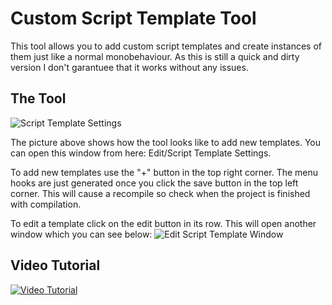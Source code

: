 # Custom Script Template Tool
This tool allows you to add custom script templates and create instances of them just like a normal monobehaviour.
As this is still a quick and dirty version I don't garantuee that it works without any issues.
 
## The Tool
![Script Template Settings](https://marian-brinkmann.com/wp-content/uploads/2021/09/GitHub_CustomScriptTemplateTool_Settings.png)

The picture above shows how the tool looks like to add new templates.
You can open this window from here: Edit/Script Template Settings.

To add new templates use the "+" button in the top right corner.
The menu hooks are just generated once you click the save button in the top left corner.
This will cause a recompile so check when the project is finished with compilation.

To edit a template click on the edit button in its row.
This will open another window which you can see below:
![Edit Script Template Window](https://marian-brinkmann.com/wp-content/uploads/2021/09/GitHub_CustomScriptTemplateTool_Edit.png)

## Video Tutorial
[![Video Tutorial](https://img.youtube.com/vi/Ht4bwh8Od90/0.jpg)](https://www.youtube.com/watch?v=Ht4bwh8Od90)
